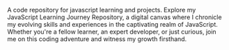 A code repository for javascript learning and projects.
Explore my JavaScript Learning Journey Repository, a digital canvas where I chronicle my evolving skills and experiences in the captivating realm of JavaScript. Whether you're a fellow learner, an expert developer, or just curious, join me on this coding adventure and witness my growth firsthand.
